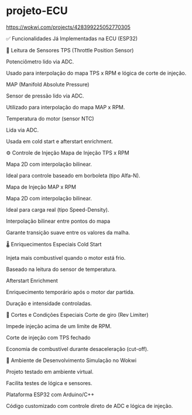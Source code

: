 # projeto-ECU
https://wokwi.com/projects/428399225052770305


✅ Funcionalidades Já Implementadas na ECU (ESP32)

🔧 Leitura de Sensores
TPS (Throttle Position Sensor)

Potenciômetro lido via ADC.

Usado para interpolação do mapa TPS x RPM e lógica de corte de injeção.

MAP (Manifold Absolute Pressure)

Sensor de pressão lido via ADC.

Utilizado para interpolação do mapa MAP x RPM.

Temperatura do motor (sensor NTC)

Lida via ADC.

Usada em cold start e afterstart enrichment.

⚙️ Controle de Injeção
Mapa de Injeção TPS x RPM

Mapa 2D com interpolação bilinear.

Ideal para controle baseado em borboleta (tipo Alfa-N).

Mapa de Injeção MAP x RPM

Mapa 2D com interpolação bilinear.

Ideal para carga real (tipo Speed-Density).

Interpolação bilinear entre pontos do mapa

Garante transição suave entre os valores da malha.

🌡️ Enriquecimentos Especiais
Cold Start

Injeta mais combustível quando o motor está frio.

Baseado na leitura do sensor de temperatura.

Afterstart Enrichment

Enriquecimento temporário após o motor dar partida.

Duração e intensidade controladas.

🛑 Cortes e Condições Especiais
Corte de giro (Rev Limiter)

Impede injeção acima de um limite de RPM.

Corte de injeção com TPS fechado

Economia de combustível durante desaceleração (cut-off).

🧪 Ambiente de Desenvolvimento
Simulação no Wokwi

Projeto testado em ambiente virtual.

Facilita testes de lógica e sensores.

Plataforma ESP32 com Arduino/C++

Código customizado com controle direto de ADC e lógica de injeção.


